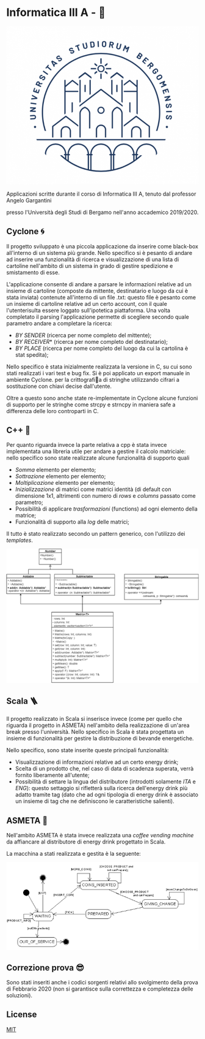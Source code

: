 Informatica III A - 🏫
======

![UniBG Logo](/UniBg.png)

Applicazioni scritte durante il corso di Informatica III A, tenuto dal professor Angelo Gargantini

presso l'Università degli Studi di Bergamo nell'anno accademico 2019/2020.

## Cyclone 🌀
Il progetto sviluppato è una piccola applicazione da inserire come black-box all'interno di un sistema più grande.
Nello specifico si è pesanto di andare ad inserire una funzionalità di ricerca e visualizzazione di una lista di 
cartoline nell'ambito di un sistema in grado di gestire spedizione e smistamento di esse.

L'applicazione consente di andare a parsare le informazioni relative ad un insieme di cartoline (composte da mittente, destinatario e luogo da cui è
stata inviata) contenute all'interno di un file .txt: questo file è pesanto come un insieme di cartoline relative ad un certo account, con il quale l'utenterisulta essere loggato sull'ipotetica piattaforma.
Una volta completato il parsing l'applicazione permette di scegliere secondo quale parametro andare a completare la ricerca:
- *BY SENDER* (ricerca per nome completo del mittente);
- *BY RECEIVER** (ricerca per nome completo del destinatario);
- *BY PLACE* (ricerca per nome completo del luogo da cui la cartolina è stat spedita);

Nello specifico è stata inizialmente realizzata la versione in C, su cui sono stati realizzati i vari test e bug fix.
Si è poi applicato un export manuale in ambiente Cyclone.
 per la crittografi􏰄a di stringhe utilizzando cifrari a sostituzione con chiavi decise dall'utente.

Oltre a questo sono anche state re-implementate in Cyclone alcune funzioni di supporto per le stringhe come strcpy e strncpy 
in maniera safe a differenza delle loro controparti in C.

## C++ 🔣
Per quanto riguarda invece la parte relativa a cpp è stata invece implementata una libreria utile per andare a gestire il calcolo matriciale:
nello specifico sono state realizzate alcune funzionalità di supporto quali
- *Somma* elemento per elemento;
- *Sottrazione* elemento per elemento;
- *Moltiplicazione* elemento per elemento;
- *Inizializzazione* di matrici come matrici identità (di default con dimensione 1x1, altrimenti con numero di *rows* e *columns* passato come parametro;
- Possibilità di applicare *trasformazioni* (functions) ad ogni elemento della matrice;
- Funzionalità di supporto alla *log* delle matrici;

Il tutto è stato realizzato secondo un pattern generico, con l'utilizzo dei *templates*.

![Class diagram](/Documentazione%20progetto/Immagini/ClassDiagram.jpg)

## Scala 🪜
Il progetto realizzato in Scala si inserisce invece (come per quello che riguarda il progetto in ASMETA) nell'ambito della realizzazione
di un'area break presso l'università.
Nello specifico in Scala è stata progettata un insieme di funzionalità per gestire la distribuzione di bevande energetiche.

Nello specifico, sono state inserite queste principali funzionalità:
- Visualizzazione di informazioni relative ad un certo energy drink;
- Scelta di un prodotto che, nel caso di data di scadenza superata, verrà fornito liberamente all'utente;
- Possibilità di settare la lingua del distributore (introdotti solamente *ITA* e *ENG*): questo settaggio si rifletterà sulla ricerca dell'energy drink più adatto
tramite tag (dato che ad ogni tipologia di energy drink è associato un insieme di tag che ne definiscono le caratteristiche salienti).

## ASMETA 🤖
Nell'ambito ASMETA è stata invece realizzata una *coffee vending machine* da affiancare al distributore di energy drink progettato in Scala.

La macchina a stati realizzata e gestita è la seguente:

![ASMETA state machine](/Documentazione%20progetto/Immagini/FSM.png)

## Correzione prova 😎
Sono stati inseriti anche i codici sorgenti relativi allo svolgimento della prova di Febbrario 2020 (non si garantisce sulla correttezza e completezza delle soluzioni).

## License
[MIT](https://choosealicense.com/licenses/mit/)